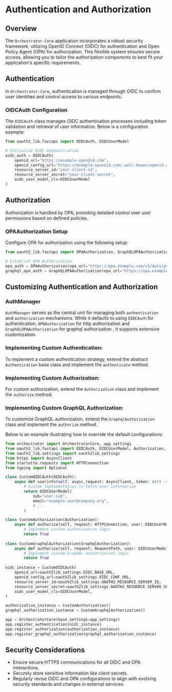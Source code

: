 # Authentication and Authorization
## Overview
The `Orchestrator-Core` application incorporates a robust security framework, utilizing OpenID Connect (OIDC) for authentication and Open Policy Agent (OPA) for authorization. 
This flexible system ensures secure access, allowing you to tailor the authorization components to best fit your application's specific requirements.

## Authentication
In `Orchestrator-Core`, authentication is managed through OIDC to confirm user identities and control access to various endpoints.

### OIDCAuth Configuration
The `OIDCAuth` class manages OIDC authentication processes including token validation and retrieval of user information. Below is a configuration example:

```python
from oauth2_lib.fastapi import OIDCAuth, OIDCUserModel

# Initialize OIDC Authentication
oidc_auth = OIDCAuth(
    openid_url="https://example-opendid.com",
    openid_config_url="https://example-opendid.com/.well-known/openid-configuration",
    resource_server_id="your-client-id",
    resource_server_secret="your-client-secret",
    oidc_user_model_cls=OIDCUserModel
)
```

## Authorization
Authorization is handled by OPA, providing detailed control over user permissions based on defined policies.

### OPAAuthorization Setup
Configure OPA for authorization using the following setup:

```python
from oauth2_lib.fastapi import OPAAuthorization, GraphQLOPAAuthorization

# Establish OPA Authorization
opa_auth = OPAAuthorization(opa_url="https://opa.example.com/v1/data/your_policy")
graphql_opa_auth = GraphQLOPAAuthorization(opa_url="https://opa.example.com/v1/data/your_policy")
```

## Customizing Authentication and Authorization
### AuthManager
`AuthManager` serves as the central unit for managing both `authentication` and `authorization` mechanisms. 
While it defaults to using `OIDCAuth` for authentication, `OPAAuthorization` for http authorization and `GraphQLOPAAuthorization` for graphql authorization , it supports extensive customization.

### Implementing Custom Authentication:
To implement a custom authentication strategy, extend the abstract `Authentication` base class and implement the `authenticate` method.

### Implementing Custom Authorization:
For custom authorization, extend the `Authorization` class and implement the `authorize` method.

### Implementing Custom GraphQL Authorization:
To customize GraphQL authorization, extend the `GraphqlAuthorization` class and implement the `authorize` method.

Below is an example illustrating how to override the default configurations:

```python
from orchestrator import OrchestratorCore, app_settings
from oauth2_lib.fastapi import OIDCAuth, OIDCUserModel, Authorization, RequestPath, GraphqlAuthorization
from oauth2_lib.settings import oauth2lib_settings
from httpx import AsyncClient
from starlette.requests import HTTPConnection
from typing import Optional

class CustomOIDCAuth(OIDCAuth):
    async def userinfo(self, async_request: AsyncClient, token: str) -> OIDCUserModel:
        # Custom implementation to fetch user information
        return OIDCUserModel(
            sub="user-sub",
            email="example-user@company.org",
            # ...
        )

class CustomAuthorization(Authorization):
    async def authorize(self, request: HTTPConnection, user: OIDCUserModel) -> Optional[bool]:
        # Implement custom authorization logic
        return True
    
class CustomGraphqlAuthorization(GraphqlAuthorization):
    async def authorize(self, request: RequestPath, user: OIDCUserModel) -> Optional[bool]:        
        # Implement custom GraphQL authorization logic
        return True
    
oidc_instance = CustomOIDCAuth(
    openid_url=oauth2lib_settings.OIDC_BASE_URL,
    openid_config_url=oauth2lib_settings.OIDC_CONF_URL,
    resource_server_id=oauth2lib_settings.OAUTH2_RESOURCE_SERVER_ID,
    resource_server_secret=oauth2lib_settings.OAUTH2_RESOURCE_SERVER_SECRET,
    oidc_user_model_cls=OIDCUserModel,
)

authorization_instance = CustomAuthorization()
graphql_authorization_instance = CustomGraphqlAuthorization()

app = OrchestratorCore(base_settings=app_settings)
app.register_authentication(oidc_instance)
app.register_authorization(authorization_instance)
app.register_graphql_authorization(graphql_authorization_instance)
```

## Security Considerations
- Ensure secure HTTPS communications for all OIDC and OPA interactions.
- Securely store sensitive information like client secrets.
- Regularly revise OIDC and OPA configurations to align with evolving security standards and changes in external services.

